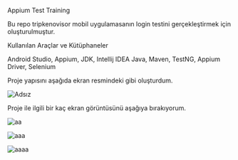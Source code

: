 Appium Test Training

Bu repo tripkenovisor mobil uygulamasanın login testini gerçekleştirmek için oluşturulmuştur.

Kullanılan Araçlar ve Kütüphaneler

Android Studio, Appium, JDK, Intellij IDEA
Java, Maven, TestNG, Appium Driver, Selenium

Proje yapısını aşağıda ekran resmindeki gibi oluşturdum.


![Adsız](https://github.com/KenancanA/mobile-test/assets/125500622/f2c7b541-3e92-49fc-a174-2d7ef78f596f)

Proje ile ilgili bir kaç ekran görüntüsünü aşağıya bırakıyorum.


![aa](https://github.com/KenancanA/mobile-test/assets/125500622/8b99d831-3de6-48e8-b9be-be080f782cce)

![aaa](https://github.com/KenancanA/mobile-test/assets/125500622/c029f2e1-524e-4c2c-8661-5214a66e773e)

![aaaa](https://github.com/KenancanA/mobile-test/assets/125500622/cce2fb41-9d07-4e4e-be02-81d9b35ad31e)

